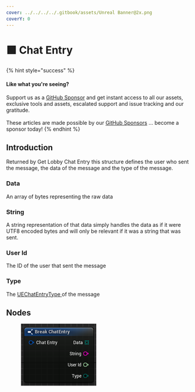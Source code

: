 ```yaml
---
cover: ../../../../.gitbook/assets/Unreal Banner@2x.png
coverY: 0
---
```


# 🟩 Chat Entry

{% hint style="success" %}
#### Like what you're seeing?

Support us as a [GitHub Sponsor](../../../../become-a-sponsor/) and get instant access to all our assets, exclusive tools and assets, escalated support and issue tracking and our gratitude.\
\
These articles are made possible by our [GitHub Sponsors](../../../../become-a-sponsor/) ... become a sponsor today!
{% endhint %}

## Introduction

Returned by Get Lobby Chat Entry this structure defines the user who sent the message, the data of the message and the type of the message.

### Data

An array of bytes representing the raw data

### String

A string representation of that data simply handles the data as if it were UTF8 encoded bytes and will only be relevant if it was a string that was sent.

### User Id

The ID of the user that sent the message

### Type

The [UEChatEntryType ](../enumerators/uechatentrytype.md)of the message

## Nodes

<figure><img src="../../../../.gitbook/assets/image (144).png" alt=""><figcaption></figcaption></figure>
